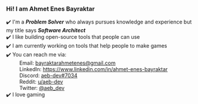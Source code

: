 ### Hi! I am Ahmet Enes Bayraktar

✔️ I'm a **_Problem Solver_** who always pursues knowledge and experience but my title says **_Software Architect_**  
✔️ I like building open-source tools that people can use  
✔️ I am currently working on tools that help people to make games  
✔️ You can reach me via:  
&emsp; &emsp; Email: bayraktarahmetenes@gmail.com  
&emsp; &emsp; LinkedIn: https://www.linkedin.com/in/ahmet-enes-bayraktar  
&emsp; &emsp; Discord: [aeb-dev#7034](www.discordapp.com/users/385529847201660949)  
&emsp; &emsp; Reddit: [u/aeb-dev](https://www.reddit.com/user/aeb-dev)  
&emsp; &emsp; Twitter: [@aeb_dev](https://twitter.com/aeb_dev)  
✔️ I love gaming  
